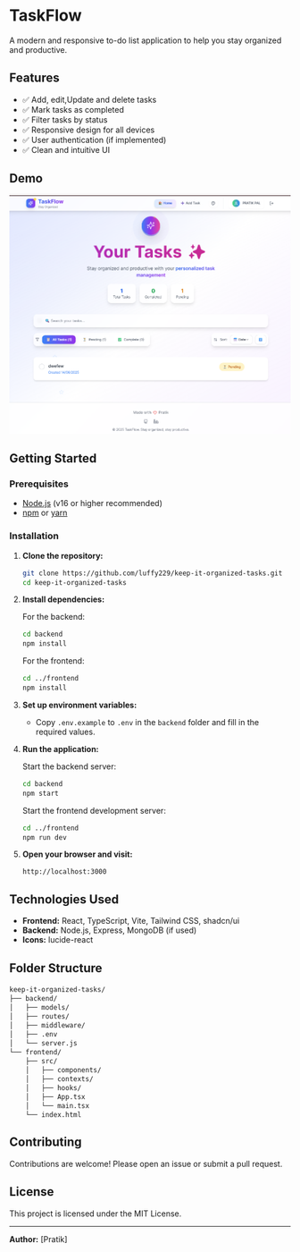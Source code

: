 # TaskFlow

A modern and responsive to-do list application to help you stay organized and productive.

## Features

- ✅ Add, edit,Update and delete tasks
- ✅ Mark tasks as completed
- ✅ Filter tasks by status
- ✅ Responsive design for all devices
- ✅ User authentication (if implemented)
- ✅ Clean and intuitive UI

## Demo

![TaskFlow Screenshot](frontend/public/screenshot.png)

## Getting Started

### Prerequisites

- [Node.js](https://nodejs.org/) (v16 or higher recommended)
- [npm](https://www.npmjs.com/) or [yarn](https://yarnpkg.com/)

### Installation

1. **Clone the repository:**
   ```sh
   git clone https://github.com/luffy229/keep-it-organized-tasks.git
   cd keep-it-organized-tasks
   ```

2. **Install dependencies:**

   For the backend:
   ```sh
   cd backend
   npm install
   ```

   For the frontend:
   ```sh
   cd ../frontend
   npm install
   ```

3. **Set up environment variables:**

   - Copy `.env.example` to `.env` in the `backend` folder and fill in the required values.

4. **Run the application:**

   Start the backend server:
   ```sh
   cd backend
   npm start
   ```

   Start the frontend development server:
   ```sh
   cd ../frontend
   npm run dev
   ```

5. **Open your browser and visit:**
   ```
   http://localhost:3000
   ```

## Technologies Used

- **Frontend:** React, TypeScript, Vite, Tailwind CSS, shadcn/ui
- **Backend:** Node.js, Express, MongoDB (if used)
- **Icons:** lucide-react

## Folder Structure

```
keep-it-organized-tasks/
├── backend/
│   ├── models/
│   ├── routes/
│   ├── middleware/
│   ├── .env
│   └── server.js
└── frontend/
    ├── src/
    │   ├── components/
    │   ├── contexts/
    │   ├── hooks/
    │   ├── App.tsx
    │   └── main.tsx
    └── index.html
```

## Contributing

Contributions are welcome! Please open an issue or submit a pull request.

## License

This project is licensed under the MIT License.

---

**Author:** [Pratik]